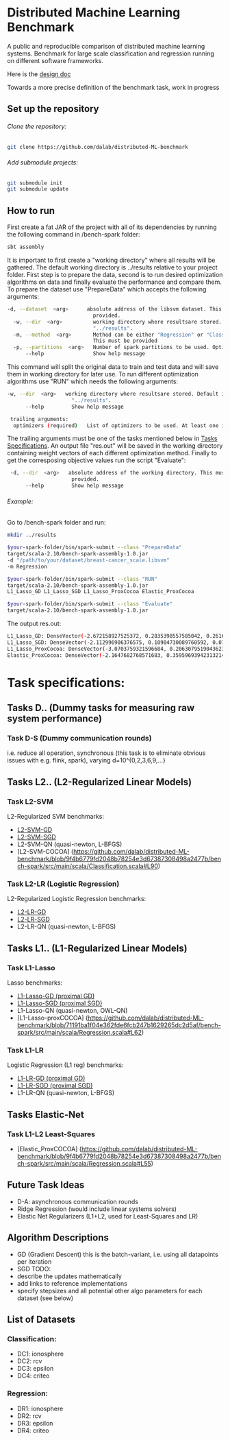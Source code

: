 # Distributed Machine Learning Benchmark
A public and reproducible comparison of distributed machine learning systems. Benchmark for large scale classification and regression running on different software frameworks.

Here is the [design doc](https://docs.google.com/document/d/1jM4zXRDezEJmIKwoDOKNlGvuNNJk5_FxcBrn1mfYp0E/edit#)

Towards a more precise definition of the benchmark task, work in progress
## Set up the repository
###### Clone the repository: 
```bash
git clone https://github.com/dalab/distributed-ML-benchmark
```
###### Add submodule projects:
```bash
git submodule init
git submodule update
```

## How to run
First create a fat JAR of the project with all of its dependencies by running the following command in /bench-spark folder:
```bash
sbt assembly
```
It is important to first create a "working directory" where all results will be gathered. The default working directory is ../results relative to your project folder.
First step is to prepare the data, second is to run desired optimization algorithms on data and finally evaluate the performance and compare them.
To prepare the dataset use "PrepareData" which accepts the following arguments:
```bash
-d, --dataset  <arg>      absolute address of the libsvm dataset. This must be
                            provided.
  -w, --dir  <arg>          working directory where resultsare stored. Default is
                            "../results".
  -m, --method  <arg>       Method can be either "Regression" or "Classification".
                            This must be provided
  -p, --partitions  <arg>   Number of spark partitions to be used. Optional.
      --help                Show help message
```
This command will split the original data to train and test data and will save them in working directory for later use.
To run different optimization algorithms use "RUN" which needs the following arguments:
```bash
-w, --dir  <arg>   working directory where resultsare stored. Default is
                     "../results".
      --help         Show help message

 trailing arguments:
  optimizers (required)   List of optimizers to be used. At least one is required
```
The trailing arguments must be one of the tasks mentioned below in [Tasks Specifications](#task-specifications). An output file "res.out" will be saved in the working directory containing weight vectors of each different optimization method.
Finally to get the corresposing objective values run the script "Evaluate":
```bash
 -d, --dir  <arg>   absolute address of the working directory. This must be
                     provided.
      --help         Show help message
```

###### Example: 
Go to /bench-spark folder and run:
```bash
mkdir ../results

$your-spark-folder/bin/spark-submit --class "PrepareData" 
target/scala-2.10/bench-spark-assembly-1.0.jar 
-d "/path/to/your/dataset/breast-cancer_scale.libsvm" 
-m Regression

$your-spark-folder/bin/spark-submit --class "RUN" 
target/scala-2.10/bench-spark-assembly-1.0.jar 
L1_Lasso_GD L1_Lasso_SGD L1_Lasso_ProxCocoa Elastic_ProxCocoa

$your-spark-folder/bin/spark-submit --class "Evaluate" 
target/scala-2.10/bench-spark-assembly-1.0.jar
```

The output res.out:
```bash
L1_Lasso_GD: DenseVector(-2.672158927525372, 0.2835398557585042, 0.2616505245785392, 0.1062669616202757, 0.0010041643706443565, -3.247334399853071E-4, 0.414111116641944, 0.004824409829823558, 0.00742871210731205, -0.7643289526295685) elapsed: 1281ms lambda: 0.1
L1_Lasso_SGD: DenseVector(-2.112996906376575, 0.10904730089760592, 0.0789677010341028, 7.846417009157897E-4, 0.007214770187810594, -0.002870040147401511, 0.45213296371762246, -4.0625328938762354E-4, 0.007843171211156274, -0.9378429139210855) elapsed: 621ms lambda: 0.1
L1_Lasso_ProxCocoa: DenseVector(-3.0703759321596684, 0.2063079519043623, 0.328673676903811, 0.027289089761645777, 0.0, 0.0, 0.41197113667299534, 0.0, 0.0, -0.3722738846697741) elapsed: 1683ms lambda: 0.1
Elastic_ProxCocoa: DenseVector(-2.1647682768571683, 0.35959693942313214, 0.16053636571576063, 0.07100394273617437, 0.0, 0.0, 0.32159948533563326, 0.0, 0.0, -0.8746298720599254) elapsed: 1436ms lambda: 0.1 alpha: 0.5
```

# Task specifications:

## Tasks D.. (Dummy tasks for measuring raw system performance)
### Task D-S (Dummy communication rounds)
i.e. reduce all operation, synchronous
(this task is to eliminate obvious issues with e.g. flink, spark), 
varying d=10^{0,2,3,6,9,...}

## Tasks L2.. (L2-Regularized Linear Models)
### Task L2-SVM
L2-Regularized SVM
benchmarks:
- [L2-SVM-GD](https://github.com/dalab/distributed-ML-benchmark/blob/77db165afa2c3504543a5cd92cf209b5f11ae4d4/bench-spark/src/main/scala/Classification.scala#L55)
- [L2-SVM-SGD](https://github.com/dalab/distributed-ML-benchmark/blob/77db165afa2c3504543a5cd92cf209b5f11ae4d4/bench-spark/src/main/scala/Classification.scala#L48)
- L2-SVM-QN (quasi-newton, L-BFGS)
- [L2-SVM-COCOA] (https://github.com/dalab/distributed-ML-benchmark/blob/9f4b6779fd2048b78254e3d67387308498a2477b/bench-spark/src/main/scala/Classification.scala#L90)

### Task L2-LR (Logistic Regression)
L2-Regularized Logistic Regression
benchmarks:
- [L2-LR-GD](https://github.com/dalab/distributed-ML-benchmark/blob/77db165afa2c3504543a5cd92cf209b5f11ae4d4/bench-spark/src/main/scala/Classification.scala#L69)
- [L2-LR-SGD](https://github.com/dalab/distributed-ML-benchmark/blob/77db165afa2c3504543a5cd92cf209b5f11ae4d4/bench-spark/src/main/scala/Classification.scala#L62)
- L2-LR-QN (quasi-newton, L-BFGS)

## Tasks L1.. (L1-Regularized Linear Models)
### Task L1-Lasso
Lasso
benchmarks:
- [L1-Lasso-GD (proximal GD)](https://github.com/dalab/distributed-ML-benchmark/blob/77db165afa2c3504543a5cd92cf209b5f11ae4d4/bench-spark/src/main/scala/Regression.scala#L48)
- [L1-Lasso-SGD (proximal SGD)](https://github.com/dalab/distributed-ML-benchmark/blob/77db165afa2c3504543a5cd92cf209b5f11ae4d4/bench-spark/src/main/scala/Regression.scala#L41)
- L1-Lasso-QN (quasi-newton, OWL-QN)
- [L1-Lasso-proxCOCOA] (https://github.com/dalab/distributed-ML-benchmark/blob/71191ba1f04e362fde6fcb247b1629265dc2d5af/bench-spark/src/main/scala/Regression.scala#L62)

### Task L1-LR
Logistic Regression (L1 reg)
benchmarks:
- [L1-LR-GD (proximal GD)](https://github.com/dalab/distributed-ML-benchmark/blob/77db165afa2c3504543a5cd92cf209b5f11ae4d4/bench-spark/src/main/scala/Classification.scala#L84)
- [L1-LR-SGD (proximal SGD)](https://github.com/dalab/distributed-ML-benchmark/blob/77db165afa2c3504543a5cd92cf209b5f11ae4d4/bench-spark/src/main/scala/Classification.scala#L77)
- L1-LR-QN (quasi-newton, L-BFGS)

## Tasks Elastic-Net
### Task L1-L2 Least-Squares
- [Elastic_ProxCOCOA] (https://github.com/dalab/distributed-ML-benchmark/blob/9f4b6779fd2048b78254e3d67387308498a2477b/bench-spark/src/main/scala/Regression.scala#L55)

## Future Task Ideas
- D-A: asynchronous communication rounds
- Ridge Regression (would include linear systems solvers)
- Elastic Net Regularizers (L1+L2, used for Least-Squares and LR)

## Algorithm Descriptions
- GD (Gradient Descent)
this is the batch-variant, i.e. using all datapoints per iteration
- SGD
TODO:
 - describe the updates mathematically
 - add links to reference implementations
 - specify stepsizes and all potential other algo parameters for each dataset (see below)

## List of Datasets
### Classification:
- DC1: ionosphere
- DC2: rcv
- DC3: epsilon
- DC4: criteo

### Regression:
- DR1: ionosphere
- DR2: rcv
- DR3: epsilon
- DR4: criteo
